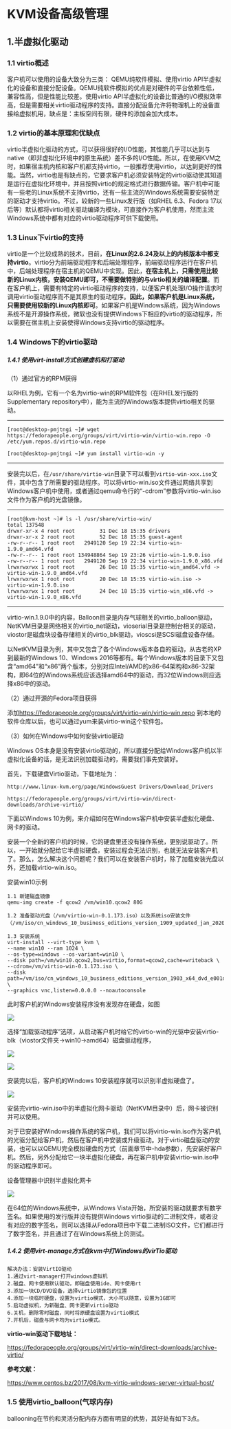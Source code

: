 

# KVM设备高级管理

## 1.半虚拟化驱动

### 1.1 virtio概述
客户机可以使用的设备大致分为三类：
QEMU纯软件模拟、使用virtio API半虚拟化的设备和直接分配设备。QEMU纯软件模拟的优点是对硬件的平台依赖性低，兼容性高，但是性能比较差。使用virtio API半虚拟化的设备比普通的I/O模拟效率高，但是需要相关virtio驱动程序的支持。直接分配设备允许将物理机上的设备直接给虚拟机用，缺点是：主板空间有限，硬件的添加会加大成本。



### 1.2 virtio的基本原理和优缺点

virtio半虚拟化驱动的方式，可以获得很好的I/O性能，其性能几乎可以达到与native（即非虚拟化环境中的原生系统）差不多的I/O性能。所以，在使用KVM之时，如果宿主机内核和客户机都支持virtio，一般推荐使用virtio，以达到更好的性能。当然，virtio也是有缺点的，它要求客户机必须安装特定的virtio驱动使其知道是运行在虚拟化环境中，并且按照virtio的规定格式进行数据传输。客户机中可能有一些老的Linux系统不支持virtio，还有一些主流的Windows系统需要安装特定的驱动才支持virtio。不过，较新的一些Linux发行版（如RHEL 6.3、Fedora 17以后等）默认都将virtio相关驱动编译为模块，可直接作为客户机使用，然而主流Windows系统中都有对应的virtio驱动程序可供下载使用。



### 1.3 Linux下virtio的支持

  virtio是一个比较成熟的技术，目前，**在Linux的2.6.24及以上的内核版本中都支持virtio**。virtio分为前端驱动程序和后端处理程序，前端驱动程序运行在客户机中，后端处理程序在宿主机的QEMU中实现。因此，**在宿主机上，只需使用比较新的Linux内核，安装QEMU即可，不需要做特别的与virtio相关的编译配置**。而在客户机上，需要有特定的virtio驱动程序的支持，以便客户机处理I/O操作请求时调用virtio驱动程序而不是其原生的驱动程序。**因此，如果客户机是Linux系统，只需要使用较新的Linux内核即可**。如果客户机是Windows系统，因为Windows系统不是开源操作系统，微软也没有提供Windows下相应的virtio的驱动程序，所以需要在宿主机上安装使得Windows支持virtio的驱动程序。



### 1.4 Windows下的virtio驱动

##### 1.4.1 使用virt-install方式创建虚机和打驱动

（1）通过官方的RPM获得

以RHEL为例，它有一个名为virtio-win的RPM软件包（在RHEL发行版的Supplementary repository中），能为主流的Windows版本提供virtio相关的驱动。

------

```shell
[root@desktop-pmjtngi ~]# wget https://fedorapeople.org/groups/virt/virtio-win/virtio-win.repo -O /etc/yum.repos.d/virtio-win.repo 

[root@desktop-pmjtngi ~]# yum install virtio-win -y
```

------

安装完以后，在`/usr/share/virtio-win`目录下可以看到`virtio-win-xxx.iso`文件，其中包含了所需要的驱动程序。可以将virtio-win.iso文件通过网络共享到Windows客户机中使用，或者通过qemu命令行的“-cdrom”参数将virtio-win.iso文件作为客户机的光盘镜像。

------

```shell
[root@kvm-host ~]# ls -l /usr/share/virtio-win/
total 137548
drwxr-xr-x 4 root root        31 Dec 18 15:35 drivers
drwxr-xr-x 2 root root        52 Dec 18 15:35 guest-agent
-rw-r--r-- 1 root root   2949120 Sep 19 22:34 virtio-win-1.9.0_amd64.vfd
-rw-r--r-- 1 root root 134948864 Sep 19 23:26 virtio-win-1.9.0.iso
-rw-r--r-- 1 root root   2949120 Sep 19 22:34 virtio-win-1.9.0_x86.vfd
lrwxrwxrwx 1 root root        26 Dec 18 15:35 virtio-win_amd64.vfd -> virtio-win-1.9.0_amd64.vfd
lrwxrwxrwx 1 root root        20 Dec 18 15:35 virtio-win.iso -> virtio-win-1.9.0.iso
lrwxrwxrwx 1 root root        24 Dec 18 15:35 virtio-win_x86.vfd -> virtio-win-1.9.0_x86.vfd
```

------

virtio-win.1.9.0中的内容，Balloon目录是内存气球相关的virtio_balloon驱动，NetKVM目录是网络相关的virtio_net驱动，vioserial目录是控制台相关的驱动，viostor是磁盘块设备存储相关的virtio_blk驱动，vioscsi是SCSI磁盘设备存储。

以NetKVM目录为例，其中又包含了各个Windows版本各自的驱动，从古老的XP到最新的Windows 10、Windows 2016等都有。每个Windows版本的目录下又包含“amd64”和“x86”两个版本，分别对应Intel/AMD的x86-64架构和x86-32架构，即64位的Windows系统应该选择amd64中的驱动，而32位Windows则应选择x86中的驱动。

（2）通过开源的Fedora项目获得

添加<https://fedorapeople.org/groups/virt/virtio-win/virtio-win.repo> 到本地的软件仓库以后，也可以通过yum来装virtio-win这个软件包。

（3）如何在Windows中如何安装virtio驱动

Windows OS本身是没有安装virtio驱动的，所以直接分配给Windows客户机以半虚拟化设备的话，是无法识别加载驱动的，需要我们事先安装好。

首先，下载硬盘Virtio驱动，下载地址为：

``` shell
http://www.linux-kvm.org/page/WindowsGuest Drivers/Download_Drivers

https://fedorapeople.org/groups/virt/virtio-win/direct-downloads/archive-virtio/
```

下面以Windows 10为例，来介绍如何在Windows客户机中安装半虚拟化硬盘、网卡的驱动。

安装一个全新的客户机的时候，它的硬盘里还没有操作系统，更别说驱动了。所以，一开始就分配给它半虚拟硬盘，安装过程会无法识别，也就无法安装客户机了。那么，怎么解决这个问题呢？我们可以在安装客户机时，除了加载安装光盘以外，还加载virtio-win.iso。



安装win10示例

```shell
1.1 新建磁盘镜像 
qemu-img create -f qcow2 /vm/win10.qcow2 80G

1.2 准备驱动光盘（/vm/virtio-win-0.1.173.iso）以及系统iso安装文件（/vm/iso/cn_windows_10_business_editions_version_1909_updated_jan_2020_x64_dvd_b3e1f3a6.iso）

1.3 安装系统 
virt-install --virt-type kvm \
--name win10 --ram 1024 \
--os-type=windows --os-variant=win10 \
--disk path=/vm/win10.qcow2,bus=virtio,format=qcow2,cache=writeback \
--cdrom=/vm/virtio-win-0.1.173.iso \
--disk path=/vm/iso/cn_windows_10_business_editions_version_1903_x64_dvd_e001dd2c.iso,device=cdrom \
--graphics vnc,listen=0.0.0.0 --noautoconsole
```

此时客户机的Windows安装程序没有发现存在硬盘，如图

![](../../source/_static/kvm_viostor001.png)

选择“加载驱动程序”选项，从启动客户机时给它的virtio-win的光驱中安装virtio-blk（viostor文件夹→win10→amd64）磁盘驱动程序，

![](../../source/_static/kvm_virto0002.png)



![](../_static/kvm_virt000010.png)

安装完以后，客户机的Windows 10安装程序就可以识别半虚拟硬盘了。

![](../_static/kvm_virt0000011.png)

安装完virtio-win.iso中的半虚拟化网卡驱动（NetKVM目录中）后，网卡被识别并可以使用。

对于已安装好Windows操作系统的客户机，我们可以将virtio-win.iso作为客户机的光驱分配给客户机，然后在客户机中安装或升级驱动。对于virtio磁盘驱动的安装，也可以以QEMU完全模拟硬盘的方式（前面章节中-hda参数），先安装好客户机。然后，另外分配给它一块半虚拟化硬盘，再在客户机中安装virtio-win.iso中的驱动程序即可。



设备管理器中识别半虚拟化网卡

![](../../source/_static/kvm_virtor0003.png)

在64位的Windows系统中，从Windows Vista开始，所安装的驱动就要求有数字签名。如果使用的发行版并没有提供Windows virtio驱动的二进制文件，或者没有对应的数字签名，则可以选择从Fedora项目中下载二进制ISO文件，它们都进行了数字签名，并且通过了在Windows系统上的测试。



#####  1.4.2 使用virt-manage方式在kvm中打Windows的virTio驱动

```
解决办法：安装VirtIO驱动
1.通过virt-manager打开windows虚拟机
2.磁盘、网卡使用默认驱动，即磁盘使用ide、网卡使用rt
3.添加一块CD/DVD设备，选择virtio镜像包的位置
4.添加一块临时硬盘，设置为virtio模式，大小可以随意，设置为1G即可
5.启动虚拟机，为新磁盘、网卡更新virtio驱动
6.关机，删除零时磁盘，同时将原硬盘设置为virtio模式
7.开机后，磁盘与网卡均为virtio模式。
```



**virtio-win驱动下载地址：**

<https://fedorapeople.org/groups/virt/virtio-win/direct-downloads/archive-virtio/>







**参考文献：**

<https://www.centos.bz/2017/08/kvm-virtio-windows-server-virtual-host/>





### 1.5 使用virtio_balloon(气球内存)

ballooning在节约和灵活分配内存方面有明显的优势，其好处有如下3点。



